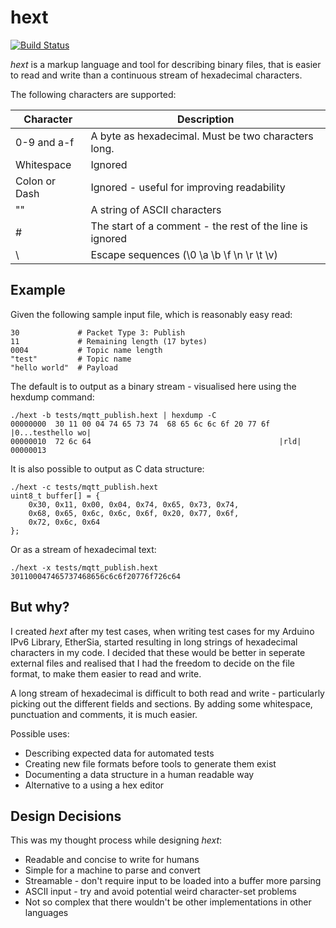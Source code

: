 hext
====

[![Build Status](https://travis-ci.org/njh/hext.svg?branch=master)](https://travis-ci.org/njh/hext)

_hext_ is a markup language and tool for describing binary files, that is easier to
read and write than a continuous stream of hexadecimal characters.


The following characters are supported:

| Character     | Description                                              |
|---------------|----------------------------------------------------------|
| 0-9 and a-f   | A byte as hexadecimal. Must be two characters long.      |
| Whitespace    | Ignored                                                  |
| Colon or Dash | Ignored - useful for improving readability               |
| ""            | A string of ASCII characters                             |
| #             | The start of a comment - the rest of the line is ignored |
| \             | Escape sequences (\0 \a \b \f \n \r \t \v)               |


Example
-------

Given the following sample input file, which is reasonably easy read:

    30             # Packet Type 3: Publish
    11             # Remaining length (17 bytes)
    0004           # Topic name length
    "test"         # Topic name
    "hello world"  # Payload

The default is to output as a binary stream - visualised here using the hexdump command:

    ./hext -b tests/mqtt_publish.hext | hexdump -C
    00000000  30 11 00 04 74 65 73 74  68 65 6c 6c 6f 20 77 6f  |0...testhello wo|
    00000010  72 6c 64                                          |rld|
    00000013

It is also possible to output as C data structure:

    ./hext -c tests/mqtt_publish.hext
    uint8_t buffer[] = {
        0x30, 0x11, 0x00, 0x04, 0x74, 0x65, 0x73, 0x74, 
        0x68, 0x65, 0x6c, 0x6c, 0x6f, 0x20, 0x77, 0x6f, 
        0x72, 0x6c, 0x64
    };

Or as a stream of hexadecimal text:

    ./hext -x tests/mqtt_publish.hext
    301100047465737468656c6c6f20776f726c64


But why?
--------

I created _hext_ after my test cases, when writing test cases for my Arduino IPv6 Library,
EtherSia, started resulting in long strings of hexadecimal characters in my code. I 
decided that these would be better in seperate external files and realised that I had the 
freedom to decide on the file format, to make them easier to read and write.

A long stream of hexadecimal is difficult to both read and write - particularly picking 
out the different fields and sections. By adding some whitespace, punctuation and 
comments, it is much easier.

Possible uses:

* Describing expected data for automated tests
* Creating new file formats before tools to generate them exist
* Documenting a data structure in a human readable way
* Alternative to a using a hex editor


Design Decisions
----------------

This was my thought process while designing _hext_:

* Readable and concise to write for humans
* Simple for a machine to parse and convert
* Streamable - don't require input to be loaded into a buffer more parsing
* ASCII input - try and avoid potential weird character-set problems
* Not so complex that there wouldn't be other implementations in other languages

